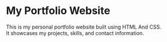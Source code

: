 # My Portfolio Website
This is my personal portfolio website built using HTML And CSS.  
It showcases my projects, skills, and contact information.
